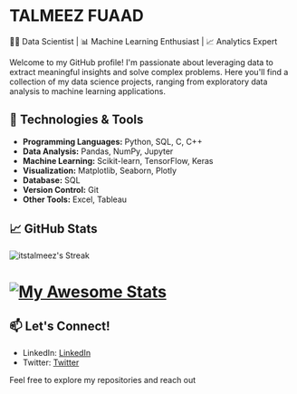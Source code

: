 # TALMEEZ FUAAD

👨‍💻 Data Scientist | 📊 Machine Learning Enthusiast | 📈 Analytics Expert

Welcome to my GitHub profile! I'm passionate about leveraging data to extract meaningful insights and solve complex problems. Here you'll find a collection of my data science projects, ranging from exploratory data analysis to machine learning applications.

## 🔧 Technologies & Tools

- **Programming Languages:** Python, SQL, C, C++
- **Data Analysis:** Pandas, NumPy, Jupyter
- **Machine Learning:** Scikit-learn, TensorFlow, Keras
- **Visualization:** Matplotlib, Seaborn, Plotly
- **Database:** SQL
- **Version Control:** Git
- **Other Tools:** Excel, Tableau

## 📈 GitHub Stats
![itstalmeez's Streak](https://github-readme-streak-stats.herokuapp.com/?user=itstalmeez&theme=tokyonight&hide_border=true)



# [![My Awesome Stats](https://awesome-github-stats.azurewebsites.net/user-stats/itstalmeez?cardType=github&theme=highcontrast&preferLogin=false)](https://git.io/awesome-stats-card)


## 📫 Let's Connect!

- LinkedIn: [LinkedIn](linkedin.com/in/itstalmeez)
- Twitter: [Twitter](github.com/itstalmeez)

Feel free to explore my repositories and reach out 
